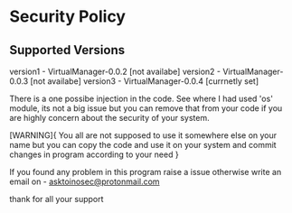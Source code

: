 # Security Policy

## Supported Versions

version1 - VirtualManager-0.0.2 [not availabe]
version2 - VirtualManager-0.0.3 [not availabe]
version3 - VirtualManager-0.0.4 [currnetly set]

There is a one possibe injection in the code. See where I had used 'os' module, its not a big issue 
but you can remove that from your code if you are highly concern about the security of your system.

[WARNING]{
You all are not supposed to use it somewhere else on your name
but you can copy the code and use it on your system and commit changes in program according to your need
}


If you found any problem in this program raise a issue otherwise
write an email on - asktoinosec@protonmail.com


thank for all your support
